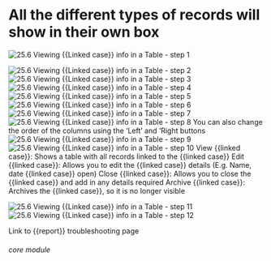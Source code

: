 # All the different types of records will show in their own box

![25.6 Viewing {{Linked case}} info in a Table - step 1](25.6_Viewing_Case_info_in_a_Table_im_1.png)

![25.6 Viewing {{Linked case}} info in a Table - step 2](25.6_Viewing_Case_info_in_a_Table_im_2.png)
![25.6 Viewing {{Linked case}} info in a Table - step 3](25.6_Viewing_Case_info_in_a_Table_im_3.png)
![25.6 Viewing {{Linked case}} info in a Table - step 4](25.6_Viewing_Case_info_in_a_Table_im_4.png)
![25.6 Viewing {{Linked case}} info in a Table - step 5](25.6_Viewing_Case_info_in_a_Table_im_5.png)
![25.6 Viewing {{Linked case}} info in a Table - step 6](25.6_Viewing_Case_info_in_a_Table_im_6.png)
![25.6 Viewing {{Linked case}} info in a Table - step 7](25.6_Viewing_Case_info_in_a_Table_im_7.png)
![25.6 Viewing {{Linked case}} info in a Table - step 8](25.6_Viewing_Case_info_in_a_Table_im_8.png)
You can also change the order of the columns using the ‘Left’ and ‘Right buttons
![25.6 Viewing {{Linked case}} info in a Table - step 9](25.6_Viewing_Case_info_in_a_Table_im_9.png)
![25.6 Viewing {{Linked case}} info in a Table - step 10](25.6_Viewing_Case_info_in_a_Table_im_10.png)
View {{linked case}}: Shows a table with all records linked to the {{linked case}}
Edit {{linked case}}: Allows you to edit the {{linked case}} details (E.g. Name, date {{linked case}} open)
Close {{linked case}}: Allows you to close the {{linked case}} and add in any details required
Archive {{linked case}}: Archives the {{linked case}}, so it is no longer visible

![25.6 Viewing {{Linked case}} info in a Table - step 11](25.6_Viewing_Case_info_in_a_Table_im_11.png)
![25.6 Viewing {{Linked case}} info in a Table - step 12](25.6_Viewing_Case_info_in_a_Table_im_12.png)

Link to {{report}} troubleshooting page


###### core module